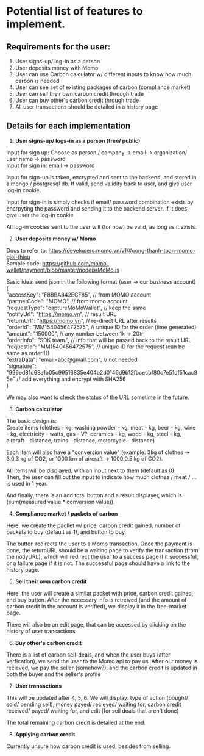 # Potential list of features to implement. 
## Requirements for the user:
1. User signs-up/ log-in as a person
2. User deposits money with Momo
3. User can use Carbon calculator w/ different inputs to know how much carbon is needed 
4. User can see set of existing packages of carbon (compliance market)
5. User can sell their own carbon credit through trade
6. User can buy other's carbon credit through trade
7. All user transactions should be detailed in a history page


## Details for each implementation
1. **User signs-up/ logs-in as a person (free/ public)**
  
Input for sign up: Choose as person / company -> email -> organization/ user name -> password  
Input for sign in: email -> password  

Input for sign-up is taken, encrypted and sent to the backend, and stored in a mongo / postgresql db. If valid, send validity back to user, and give user log-in cookie.

Input for sign-in is simply checks if email/ password combination exists by encrpyting the password and sending it to the backend server. If it does, give user the log-in cookie

All log-in cookies sent to the user will (for now) be valid, as long as it exists. 

2. **User deposits money w/ Momo**
  
Docs to refer to: https://developers.momo.vn/v1/#cong-thanh-toan-momo-gioi-thieu   
Sample code: https://github.com/momo-wallet/payment/blob/master/nodejs/MoMo.js   

Basic idea: send json in the following format (user -> our business account)   
{  
  "accessKey": "F8BBA842ECF85", // from MOMO account  
  "partnerCode": "MOMO", //  from momo account  
  "requestType": "captureMoMoWallet", // keep the same  
  "notifyUrl": "https://momo.vn", // result URL  
  "returnUrl": "https://momo.vn", // re-direct URL after results  
  "orderId": "MM1540456472575", // unique ID for the order (time generated)  
  "amount": "150000", // any number between 1k -> 20tr  
  "orderInfo": "SDK team.", // info that will be passed back to the result URL  
  "requestId": "MM1540456472575", // unique ID for the request (can be same as orderID)  
  "extraData": "email=abc@gmail.com", // not needed   
  "signature": "996ed81d68a1b05c99516835e404b2d0146d9b12fbcecbf80c7e51df51cac85e"
  // add everything and encrypt with SHA256  
}  
  
We may also want to check the status of the URL sometime in the future. 

3. **Carbon calculator**

The basic design is:  
Create items (clothes - kg, washing powder - kg, meat - kg, beer - kg, wine - kg, electricity - watts, gas - V?, ceramics - kg, wood - kg, steel - kg, aircraft - distance, trains - distance, motorcycle - distance)   

Each item will also have a "conversion value" (example: 3kg of clothes -> 3.0.3 kg of CO2, or 1000 km of aircraft -> 1000.0.5 kg of CO2).   

All items will be displayed, with an input next to them (default as 0)  
Then, the user can fill out the input to indicate how much clothes / meat / ... is used in 1 year.  

And finally, there is an add total button and a result displayer, which is (sum(measured value * conversion value)).  


4. **Compliance market / packets of carbon**
   
Here, we create the packet w/ price, carbon credit gained, number of packets to buy (default as 1), and button to buy.  

The button redirects the user to a Momo transaction. Once the payment is done, the returnURL should be a waiting page to verify the transaction (from the notiyURL), which will redirect the user to a success page if it successful, or a failure page if it is not. The successful page should have a link to the history page.   

5. **Sell their own carbon credit**

Here, the user will create a similar packet with price, carbon credit gained, and buy button. After the necessary info is retreived (and the amount of carbon credit in the account is verified), we display it in the free-market page.

There will also be an edit page, that can be accessed by clicking on the history of user transactions
  
6. **Buy other's carbon credit**  

There is a list of carbon sell-deals, and when the user buys (after verfication), we send the user to the Momo api to pay us. After our money is recieved, we pay the seller (somehow?), and the carbon credit is updated in both the buyer and the seller's profile  


7. **User transactions**

This will be updated after 4, 5, 6. 
We will display: type of action (bought/ sold/ pending sell), money payed/ recieved/ waiting for, carbon credit received/ payed/ waiting for, and edit (for sell deals that aren't done)

The total remaining carbon credit is detailed at the end. 

8. **Applying carbon credit**

Currently unsure how carbon credit is used, besides from selling. 
